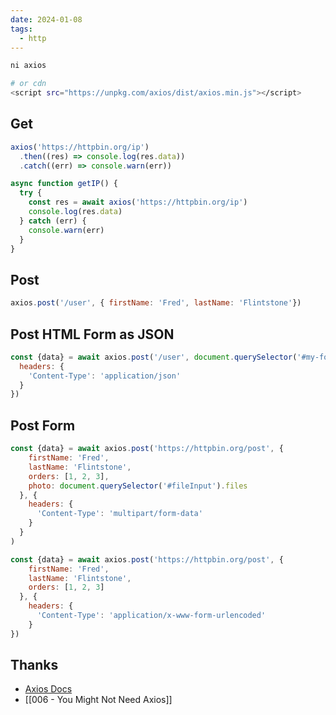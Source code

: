 ```yaml
---
date: 2024-01-08
tags:
  - http
---
```


```sh
ni axios

# or cdn
<script src="https://unpkg.com/axios/dist/axios.min.js"></script>
```

## Get

```js
axios('https://httpbin.org/ip')
  .then((res) => console.log(res.data))
  .catch((err) => console.warn(err))
```

```js
async function getIP() {
  try {
    const res = await axios('https://httpbin.org/ip')
    console.log(res.data)
  } catch (err) {
    console.warn(err)
  }
}
```

## Post

```js
axios.post('/user', { firstName: 'Fred', lastName: 'Flintstone'})
```

## Post HTML Form as JSON

```js
const {data} = await axios.post('/user', document.querySelector('#my-form'), {
  headers: {
    'Content-Type': 'application/json'
  }
})
```

## Post Form

```js
const {data} = await axios.post('https://httpbin.org/post', {
    firstName: 'Fred',
    lastName: 'Flintstone',
    orders: [1, 2, 3],
    photo: document.querySelector('#fileInput').files
  }, {
    headers: {
      'Content-Type': 'multipart/form-data'
    }
  }
)
```

```js
const {data} = await axios.post('https://httpbin.org/post', {
    firstName: 'Fred',
    lastName: 'Flintstone',
    orders: [1, 2, 3]
  }, {
    headers: {
      'Content-Type': 'application/x-www-form-urlencoded'
    }
})
```



## Thanks

- [Axios Docs](https://axios-http.com/docs/intro)
- [[006 -  You Might Not Need Axios]]